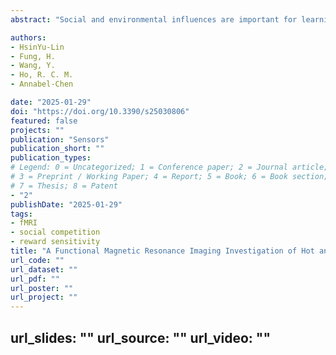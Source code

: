 ```yaml
---
abstract: "Social and environmental influences are important for learning. However, the influence of reward and competition during social learning is less understood. The literature suggests that the ventromedial prefrontal cortex is implicated in hot executive functioning (EF), while the dorsolateral prefrontal cortex is related to cool EF. In addition, reward processing deficits are associated with atypical connectivity between the nucleus accumbens and the dorsofrontal regions. Here, we used functional magnetic resonance imaging (fMRI) to determine the role of hot and cool EF in reward processing and their relationship to performance under social competition. We adapted a reward-based n-back task to examine the neural correlates of hot and cool EF and the reward influence on performance during competition. A total of 29 healthy adults showed cortical activation associated with individual differences in EF abilities during fMRI scans. Hot and cool EF activated distinct networks in the right insula, hippocampus, left caudate nucleus, and superior parietal gyrus during the no-competition task, while they differentially activated the right precuneus and caudate nucleus in the competition condition. Further analysis revealed correlations between the Hot–Cool network and reward sensitivity and risk-taking behaviour. The findings provided further insights into the neural basis of hot and cool EF engagement in the socio-emotional regulation for learning."

authors:
- HsinYu-Lin
- Fung, H.
- Wang, Y.
- Ho, R. C. M.
- Annabel-Chen

date: "2025-01-29"
doi: "https://doi.org/10.3390/s25030806"
featured: false
projects: ""
publication: "Sensors"
publication_short: ""
publication_types:
# Legend: 0 = Uncategorized; 1 = Conference paper; 2 = Journal article;
# 3 = Preprint / Working Paper; 4 = Report; 5 = Book; 6 = Book section;
# 7 = Thesis; 8 = Patent
- "2"
publishDate: "2025-01-29"
tags:
- fMRI
- social competition
- reward sensitivity
title: "A Functional Magnetic Resonance Imaging Investigation of Hot and Cool Executive Functions in Reward and Competition."
url_code: ""
url_dataset: ""
url_pdf: ""
url_poster: ""
url_project: ""
---
```

url_slides: ""
url_source: ""
url_video: ""
---
